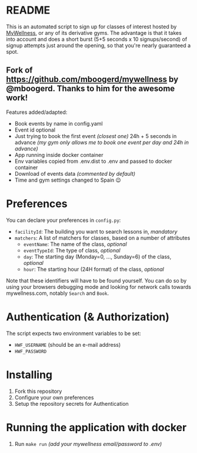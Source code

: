 # README

This is an automated script to sign up for classes of interest hosted by [MyWellness](https://www.mywellness.com/?language=es), or any of its derivative gyms.
The advantage is that it takes into account  and does a short burst (5+5 seconds x 10 signups/second) of signup attempts just around the opening, so that you're nearly guaranteed a spot.

## Fork of https://github.com/mboogerd/mywellness by @mboogerd. Thanks to him for the awesome work!
Features added/adapted:
- Book events by name in config.yaml
- Event id optional
- Just trying to book the first event _(closest one)_ 24h + 5 seconds in advance _(my gym only allows me to book one event per day and 24h in advance)_
- App running inside docker container
- Env variables copied from .env.dist to .env and passed to docker container
- Download of events data _(commented by default)_
- Time and gym settings changed to Spain 😉

# Preferences

You can declare your preferences in `config.py`:
- `facilityId`:         The building you want to search lessons in, *mandatory*
- `matchers`:           A list of matchers for classes, based on a number of attributes
    - `eventName`:      The name of the class, *optional*
    - `eventTypeId`:    The type of class, *optional*
    - `day`:            The starting day (Monday=0, ..., Sunday=6) of the class, *optional*
    - `hour`:           The starting hour (24H format) of the class, *optional*

Note that these identifiers will have to be found yourself. You can do so by using your browsers debugging mode and looking for network calls towards mywellness.com, notably `Search` and `Book`.

# Authentication (& Authorization)

The script expects two environment variables to be set:
- `HWF_USERNAME` (should be an e-mail address)
- `HWF_PASSWORD`

# Installing

1. Fork this repository
2. Configure your own preferences
3. Setup the repository secrets for Authentication

# Running the application with docker
1. Run `make run` _(add your mywellness email/password to .env)_
